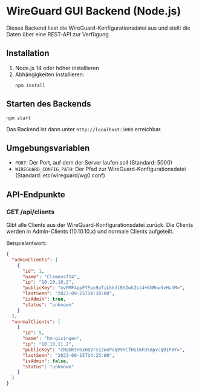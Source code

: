 # WireGuard GUI Backend (Node.js)

Dieses Backend liest die WireGuard-Konfigurationsdatei aus und stellt die Daten über eine REST-API zur Verfügung.

## Installation

1. Node.js 14 oder höher installieren
2. Abhängigkeiten installieren:
   ```
   npm install
   ```

## Starten des Backends

```
npm start
```

Das Backend ist dann unter `http://localhost:5000` erreichbar.

## Umgebungsvariablen

- `PORT`: Der Port, auf dem der Server laufen soll (Standard: 5000)
- `WIREGUARD_CONFIG_PATH`: Der Pfad zur WireGuard-Konfigurationsdatei (Standard: etc/wireguard/wg0.conf)

## API-Endpunkte

### GET /api/clients

Gibt alle Clients aus der WireGuard-Konfigurationsdatei zurück. Die Clients werden in Admin-Clients (10.10.10.x) und normale Clients aufgeteilt.

Beispielantwort:
```json
{
  "adminClients": [
    {
      "id": 1,
      "name": "ClemensT14",
      "ip": "10.10.10.2",
      "publicKey": "mvFMF4ppFYPpx9pTiLkk3lEXZwhZst4+6hMnw3vHvhM=",
      "lastSeen": "2023-09-15T14:30:00",
      "isAdmin": true,
      "status": "unknown"
    }
  ],
  "normalClients": [
    {
      "id": 5,
      "name": "hm-gisingen",
      "ip": "10.10.11.2",
      "publicKey": "CMqUKtHSxH0Vrs12oePoqVVHCfHGi6FU5dpvcq9IP0Y=",
      "lastSeen": "2023-09-15T14:25:00",
      "isAdmin": false,
      "status": "unknown"
    }
  ]
}
``` 